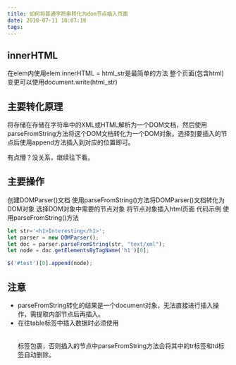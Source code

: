 ```yaml
---
title: 如何将普通字符串转化为dom节点插入页面
date: 2018-07-11 10:07:18
tags:
---
```


## innerHTML

在elem内使用elem.innerHTML = html_str是最简单的方法
整个页面(包含html)变更可以使用document.write(html_str)

## 主要转化原理
将存储在存储在字符串中的XML或HTML解析为一个DOM文档，然后使用parseFromString方法将这个DOM文档转化为一个DOM对象。选择到要插入的节点后使用append方法插入到对应的位置即可。

有点懵？没关系，继续往下看。

## 主要操作
创建DOMParser()文档
使用parseFromString()方法将DOMParser()文档转化为DOM对象
选择DOM对象中需要的节点对象
将节点对象插入html页面
代码示例
使用parseFromString()方法

```javascript
let str='<h1>Interesting</h1>';
let parser = new DOMParser();
let doc = parser.parseFromString(str, "text/xml");
let node = doc.getElementsByTagName('h1')[0];

$('#test')[0].append(node);
```

## 注意
* parseFromString转化的结果是一个document对象，无法直接进行插入操作，需提取内部节点后再插入。
* 在往table标签中插入数据时必须使用<table></table>标签包裹，否则插入的节点中parseFromString方法会将其中的tr标签和td标签自动删除。